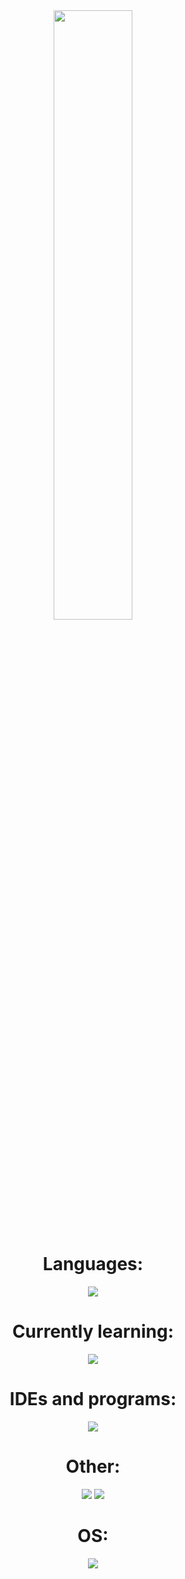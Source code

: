 <div align="center" style="width=100%">
    <a href="https://wakatime.com/@b1c25f74-0bce-4dc9-bd10-50b9bb1f9d05">
        <img src="https://wakatime.com/badge/user/b1c25f74-0bce-4dc9-bd10-50b9bb1f9d05.svg" width=50% />
    </a>
    <h1>
        Languages:
    </h1>
        <img src="https://skillicons.dev/icons?i=cs,java,lua,py,html,css,md&theme=dark">
    <h1>
        Currently learning:
    </h1>
        <img src="https://skillicons.dev/icons?i=html,css,js,nestjs&theme=dark&perline=5">
    <h1>
        IDEs and programs:
    </h1>
        <img src="https://skillicons.dev/icons?i=idea,pycharm,webstorm,ps,pr,androidstudio,robloxstudio,unity,visualstudio,vscode&theme=dark&perline=5">
    <h1>
        Other:
    </h1>
        <img src="https://skillicons.dev/icons?i=arduino,discord,bots,figma,firebase,gcp,git&theme=dark">
        <img src="https://skillicons.dev/icons?i=github,qt,sqlite,stackoverflow,sublime&theme=dark">
    <h1>
        OS:
    </h1>
    <img src="https://skillicons.dev/icons?i=windows&theme=dark">
</div>

